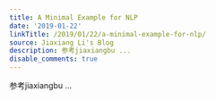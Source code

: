 ```yaml
---
title: A Minimal Example for NLP
date: '2019-01-22'
linkTitle: /2019/01/22/a-minimal-example-for-nlp/
source: Jiaxiang Li's Blog
description: 参考jiaxiangbu ...
disable_comments: true
---
```

参考jiaxiangbu ...